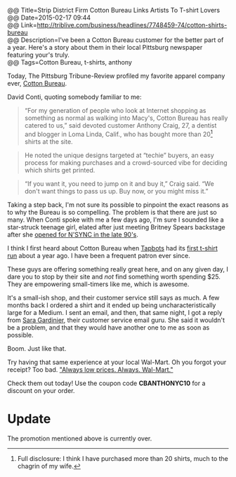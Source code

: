 @@ Title=Strip District Firm Cotton Bureau Links Artists To T-shirt Lovers  
@@ Date=2015-02-17 09:44  
@@ Link=http://triblive.com/business/headlines/7748459-74/cotton-shirts-bureau  
@@ Description=I've been a Cotton Bureau customer for the better part of a year. Here's a story about them in their local Pittsburg newspaper featuring your's truly.  
@@ Tags=Cotton Bureau, t-shirts, anthony  

Today, The Pittsburg Tribune-Review profiled my favorite apparel company ever, [Cotton Bureau](www.cottonbureau.com). 

David Conti, quoting somebody familiar to me:
>“For my generation of people who look at Internet shopping as something as normal as walking into Macy's, Cotton Bureau has really catered to us,” said devoted customer Anthony Craig, 27, a dentist and blogger in Loma Linda, Calif., who has bought more than 20[^1] shirts at the site.

>He noted the unique designs targeted at “techie” buyers, an easy process for making purchases and a crowd-sourced vibe for deciding which shirts get printed.

>“If you want it, you need to jump on it and buy it,” Craig said. “We don't want things to pass us up. Buy now, or you might miss it.”

Taking a step back, I'm not sure its possible to pinpoint the exact reasons as to why the Bureau is so compelling. The problem is that there are just so many. When Conti spoke with me a few days ago, I'm sure I sounded like a star-struck teenage girl, elated after just meeting Britney Spears backstage after she [opened for N'SYNC in the late 90's](https://en.wikipedia.org/wiki/List_of_Britney_Spears_concert_tours). 

I think I first heard about Cotton Bureau when [Tapbots](http://www.tapbots.com/) had its [first t-shirt run](https://twitter.com/cottonbureau/status/440520932411838465) about a year ago. I have been a frequent patron ever since.

These guys are offering something really great here, and on any given day, I dare you to stop by their site and *not* find something worth spending $25. They are empowering small-timers like me, which is awesome.

It's a small-ish shop, and their customer service still says as much. A few months back I ordered a shirt and it ended up being uncharacteristically large for a Medium. I sent an email, and then, that same night, I got a reply from [Sara Gardinier](https://twitter.com/saragardinier), their customer service email guru. She said it wouldn't be a problem, and that they would have another one to me as soon as possible.

Boom. Just like that. 

Try having that same experience at your local Wal-Mart. Oh you forgot your receipt? Too bad. ["Always low prices. Always. Wal-Mart."](http://usatoday30.usatoday.com/money/industries/retail/2007-09-12-walmart-slogan_N.htm)

Check them out today! Use the coupon code **CBANTHONYC10** for a discount on your order.

<h1><a id="update">Update</a></h1>
The promotion mentioned above is currently over. 

[^1]: Full disclosure: I think I have purchased more than 20 shirts, much to the chagrin of my wife.